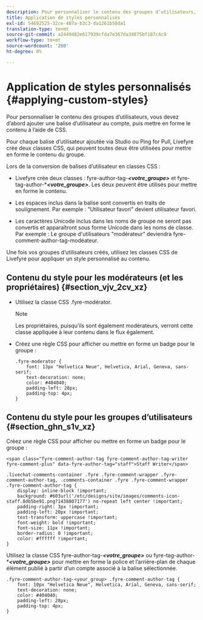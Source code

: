 ```yaml
---
description: Pour personnaliser le contenu des groupes d’utilisateurs, vous devez d’abord ajouter une balise d’utilisateur au compte, puis mettre en forme le contenu à l’aide de CSS.
title: Application de styles personnalisés
exl-id: 54692525-32ce-487a-b3c3-da1261b58da1
translation-type: tm+mt
source-git-commit: a2449482e617939cfda7e367da34875bf187c4c9
workflow-type: tm+mt
source-wordcount: '260'
ht-degree: 0%

---
```


# Application de styles personnalisés {#applying-custom-styles}

Pour personnaliser le contenu des groupes d’utilisateurs, vous devez d’abord ajouter une balise d’utilisateur au compte, puis mettre en forme le contenu à l’aide de CSS.

Pour chaque balise d’utilisateur ajoutée via Studio ou Ping for Pull, Livefyre crée deux classes CSS, qui peuvent toutes deux être utilisées pour mettre en forme le contenu du groupe.

Lors de la conversion de balises d’utilisateur en classes CSS :

* Livefyre crée deux classes : fyre-author-tag-***&lt;votre_groupe>*** et fyre-tag-author-****&lt;votre_groupe>***. Les deux peuvent être utilisés pour mettre en forme le contenu.

* Les espaces inclus dans la balise sont convertis en traits de soulignement. Par exemple : &quot;Utilisateur favori&quot; devient utilisateur favori.
* Les caractères Unicode inclus dans les noms de groupe ne seront pas convertis et apparaîtront sous forme Unicode dans les noms de classe. Par exemple : Le groupe d&#39;utilisateurs &quot;modérateur&quot; deviendra fyre-comment-author-tag-modéateur.

Une fois vos groupes d’utilisateurs créés, utilisez les classes CSS de Livefyre pour appliquer un style personnalisé au contenu.

## Contenu du style pour les modérateurs (et les propriétaires) {#section_vjv_2cv_xz}

* Utilisez la classe CSS .fyre-modérator.

   >[!NOTE]
   >
   >Les propriétaires, puisqu’ils sont également modérateurs, verront cette classe appliquée à leur contenu dans le flux également.

* Créez une règle CSS pour afficher ou mettre en forme un badge pour le groupe :

   ```
   .fyre-moderator { 
       font: 13px "Helvetica Neue", Helvetica, Arial, Geneva, sans-serif; 
       text-decoration: none; 
       color: #404040; 
       padding-left: 28px; 
       padding-top: 4px; 
   }
   ```

## Contenu du style pour les groupes d’utilisateurs {#section_ghn_s1v_xz}

Créez une règle CSS pour afficher ou mettre en forme un badge pour le groupe :

```
<span class="fyre-comment-author-tag fyre-comment-author-tag-writer fyre-comment-plus" data-fyre-author-tag="staff">Staff Writer</span>
```

```
.livechat-comments-container .fyre .fyre-comment-wrapper .fyre-comment-author-tag, .comments-container .fyre .fyre-comment-wrapper .fyre-comment-author-tag { 
    display: inline-block !important; 
    background: #603url('/etc/designs/site/images/comments-icon-staff.8db5be91.png?1438807177') no-repeat left center !important; 
    padding-right: 3px !important; 
    padding-left: 20px !important; 
    text-transform: uppercase !important; 
    font-weight: bold !important; 
    font-size: 11px !important; 
    border-radius: 0 !important; 
    color: #ffffff !important; 
}
```

Utilisez la classe CSS fyre-author-tag-***&lt;votre_groupe>*** ou fyre-tag-author-****&lt;votre_groupe>*** pour mettre en forme la police et l’arrière-plan de chaque élément publié à partir d’un compte associé à la balise sélectionnée.

```
.fyre-comment-author-tag-<your_group> .fyre-comment-author-tag { 
    font: 10px "Helvetica Neue", Helvetica, Arial, Geneva, sans-serif; 
    text-decoration: none; 
    color: #404040; 
    padding-left: 28px; 
    padding-top: 4px; 
}
```

